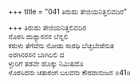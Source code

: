+++
title = "041 ತಿರುಹು ತೇಜಿಯನಿತ್ತಲಿವದಿರ"

+++
ತಿರುಹು ತೇಜಿಯನಿತ್ತಲಿವದಿರ  
ನೊರಸಿ ದುಶ್ಯಾಸನನ ಬೆನ್ನಲಿ  
ಕರುಳು ತೆಗೆವೆನು ನೋಡು ಸಾರಥಿ ಬೆಚ್ಚಬೇಡೆನುತ  
ಅರಗಿನರಸನ ಬಾಗಿಲಲಿ ದ  
ಳ್ಳುರಿಗೆ ತಡವೇ ಹೊಕ್ಕು ನಿಮಿಷದೊ  
ಳೊರಸಿದನು ಚತುರಂಗ ಬಲವನು ಕೌರವಾನುಜನ    ॥41॥